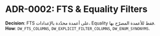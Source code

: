 # ADR-0002: FTS & Equality Filters

**Decision**: FTS على أعمدة محدّدة بالإعدادات، Equality فقط للأعمدة المصرّح بها.  
**How**: `DW_FTS_COLUMNS`, `DW_EXPLICIT_FILTER_COLUMNS`, `DW_ENUM_SYNONYMS`.

